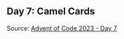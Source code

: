 
## Day 7: Camel Cards

Source: [Advent of Code 2023 - Day 7](https://adventofcode.com/2023/day/7)

